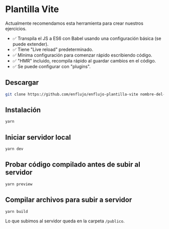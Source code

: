 # Plantilla Vite

Actualmente recomendamos esta herramienta para crear nuestros ejercicios.

- :white_check_mark: Transpila el JS a ES6 con Babel usando una configuración básica (se puede extender).
- :white_check_mark: Tiene "Live reload" predeterminado.
- :white_check_mark: Mínima configuración para comenzar rápido escribiendo código.
- :white_check_mark: "HMR" incluido, recompila rápido al guardar cambios en el código.
- :white_check_mark: Se puede configurar con "plugins".

## Descargar

```bash
git clone https://github.com/enflujo/enflujo-plantilla-vite nombre-del-proyecto
```

## Instalación

```bash
yarn
```

## Iniciar servidor local

```bash
yarn dev
```

## Probar código compilado antes de subir al servidor

```bash
yarn preview
```

## Compilar archivos para subir a servidor

```bash
yarn build
```

Lo que subimos al servidor queda en la carpeta `/publico`.
